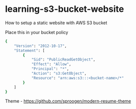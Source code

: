 # learning-s3-bucket-website
How to setup a static website with AWS S3 bucket

Place this in your bucket policy
```bash
{
    "Version": "2012-10-17",
    "Statement": [
        {
            "Sid": "PublicReadGetObject",
            "Effect": "Allow",
            "Principal": "*",
            "Action": "s3:GetObject",
            "Resource": "arn:aws:s3:::<bucket-name>/*"
        }
    ]
}
```
Theme - https://github.com/sproogen/modern-resume-theme
